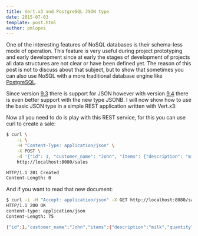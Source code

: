 ```yaml
---
title: Vert.x3 and PostgreSQL JSON type
date: 2015-07-03
template: post.html
author: pmlopes
---
```

One of the interesting features of NoSQL databases is their schema-less mode of operation. This feature is very useful
during project prototyping and early development since at early the stages of development of projects all data
structures are not clear or have been defined yet. The reason of this post is not to discuss about that subject, but to
show that sometimes you can also use NoSQL with a more traditional database engine like [PostgreSQL](http://www.postgresql.org/).

Since version [9.3](http://www.postgresql.org/docs/9.3/static/datatype-json.html) there is support for JSON however with
version [9.4](http://www.postgresql.org/docs/9.4/static/datatype-json.html) there is even better support with the new type
JSONB. I will now show how to use the basic JSON type in a simple REST application written with Vert.x3:

<script src="https://gist.github.com/pmlopes/47f7f02b0b102b5e68d8.js"></script>

Now all you need to do is play with this REST service, for this you can use curl to create a sale:

```bash
$ curl \
    -i \
    -H "Content-Type: application/json" \
    -X POST \
    -d '{"id": 1, "customer_name": "John", "items": {"description": "milk", "quantity": 4}}' \
    http://localhost:8080/sales

HTTP/1.1 201 Created
Content-Length: 0
```

And if you want to read that new document:

```bash
$ curl -i -H "Accept: application/json" -X GET http://localhost:8080/sales/1
HTTP/1.1 200 OK
content-type: application/json
Content-Length: 75

{"id":1,"customer_name":"John","items":{"description":"milk","quantity":4}}
```
